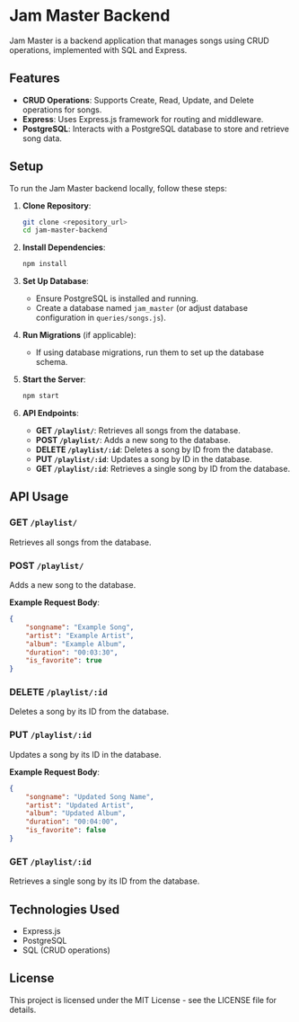 
# Jam Master Backend

Jam Master is a backend application that manages songs using CRUD operations, implemented with SQL and Express.

## Features

- **CRUD Operations**: Supports Create, Read, Update, and Delete operations for songs.
- **Express**: Uses Express.js framework for routing and middleware.
- **PostgreSQL**: Interacts with a PostgreSQL database to store and retrieve song data.

## Setup

To run the Jam Master backend locally, follow these steps:

1. **Clone Repository**:

   ```bash
   git clone <repository_url>
   cd jam-master-backend
   ```

2. **Install Dependencies**:

   ```bash
   npm install
   ```

3. **Set Up Database**:
   - Ensure PostgreSQL is installed and running.
   - Create a database named `jam_master` (or adjust database configuration in `queries/songs.js`).

4. **Run Migrations** (if applicable):
   - If using database migrations, run them to set up the database schema.

5. **Start the Server**:

   ```bash
   npm start
   ```

6. **API Endpoints**:
   - **GET `/playlist/`**: Retrieves all songs from the database.
   - **POST `/playlist/`**: Adds a new song to the database.
   - **DELETE `/playlist/:id`**: Deletes a song by ID from the database.
   - **PUT `/playlist/:id`**: Updates a song by ID in the database.
   - **GET `/playlist/:id`**: Retrieves a single song by ID from the database.

## API Usage

### GET `/playlist/`

Retrieves all songs from the database.

### POST `/playlist/`

Adds a new song to the database.

**Example Request Body**:

```json
{
    "songname": "Example Song",
    "artist": "Example Artist",
    "album": "Example Album",
    "duration": "00:03:30",
    "is_favorite": true
}
```

### DELETE `/playlist/:id`

Deletes a song by its ID from the database.

### PUT `/playlist/:id`

Updates a song by its ID in the database.

**Example Request Body**:

```json
{
    "songname": "Updated Song Name",
    "artist": "Updated Artist",
    "album": "Updated Album",
    "duration": "00:04:00",
    "is_favorite": false
}
```

### GET `/playlist/:id`

Retrieves a single song by its ID from the database.

## Technologies Used

- Express.js
- PostgreSQL
- SQL (CRUD operations)


## License

This project is licensed under the MIT License - see the LICENSE file for details.

